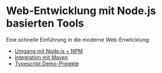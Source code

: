 # Web-Entwicklung mit Node.js basierten Tools

Eine schnelle Einführung in die moderne Web-Enwticklung:

* [Umgang mit Node.js + NPM](https://github.com/ova2/frontend-tooling-tutorial/tree/master/nodejs%2Bnpm)
* [Integration mit Maven](https://github.com/ova2/frontend-tooling-tutorial/tree/master/maven-integration)
* [Typescript Demo-Projekte](https://github.com/ova2/frontend-tooling-tutorial/tree/master/typescript-playground)
